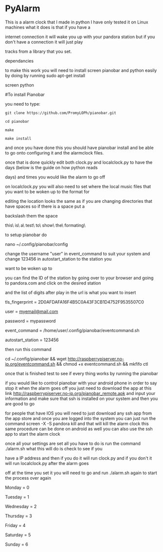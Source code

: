 # PyAlarm


This is a alarm clock that I made in python I have only tested it on Linux machines what it does is that if you have a 

internet connection it will wake you up with your pandora station but if you don't have a connection it will just play 

tracks from a library that you set.

dependancies 

to make this work you will need to install screen pianobar and python easily by doing by running sudo apt-get install 

screen python

#To install Pianobar
  
  you need to type:
  
    git clone https://github.com/PromyLOPh/pianobar.git

    cd pianobar
    
    make
    
    make install
    
  and once you have done this you should have pianobar install and be able to go onto configuring it and the alarmclock files.
    
once that is done quickly edit both clock.py and localclock.py to have the days (below is the guide on how python reads 

days) and times you would like the alarm to go off

on localclock.py you will also need to set where the local music files that you want to be woken up to the format for 

editing the location looks the same as if you are changing directories that have spaces so if there is a space put a 

backslash them the space

this\ is\ a\ test\ to\ show\ the\ formating\

to setup pianobar do

nano ~/.config/pianobar/config

change the username "user" in event_command to suit your system and change 123456 in autostart_station to the station you 

want to be woken up to 

you can find the ID of the station by going over to your browser and going to pandora.com and click on the desired station 

and the list of digits after play in the url is what you want to insert

tls_fingerprint = 2D0AFDAFA16F4B5C0A43F3CB1D4752F9535507C0

user = myemail@mail.com

password = mypassword

event_command = /home/user/.config/pianobar/eventcommand.sh

autostart_station = 123456

then run this command

cd ~/.config/pianobar && wget http://raspberrypiserver.no-ip.org/eventcommand.sh && chmod +x eventcommand.sh && mkfifo ctl

once that is finished test to see if every thing works by running the pianobar

if you would like to control pianobar with your android phone in order to say stop it when the alarm goes off you just need to download the app at this link http://raspberrypiserver.no-ip.org/pianobar_remote.apk and input your information and make sure that ssh is installed on your system and then you are good to go

for people that have IOS you will need to just download any ssh app from the app store and once you are logged into the system you can just run the command screen -X -S pandora kill and that will kill the alarm clock this same procedure can be done on android as well you can also use the ssh app to start the alarm clock

once all your settings are set all you have to do is run the command ./alarm.sh what this will do is check to see if you 

have a IP address and then if you do it will run clock.py and if you don't it will run localclock.py after the alarm goes 

off at the time you set it you will need to go and run ./alarm.sh again to start the process over again

Monday = 0

Tuesday = 1

Wednesday = 2

Thursday = 3

Friday = 4

Saturday = 5

Sunday = 6


